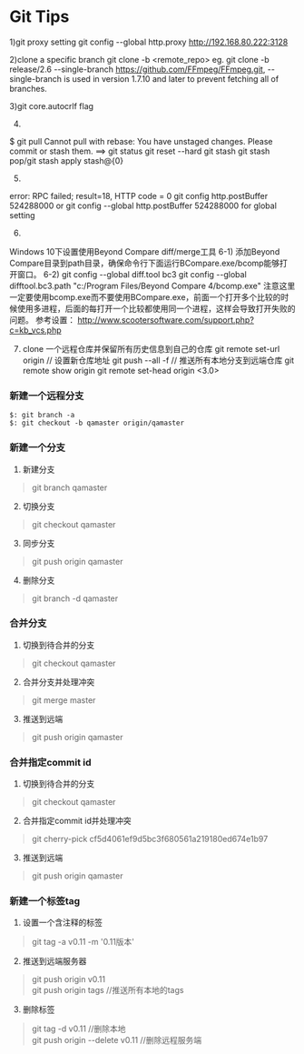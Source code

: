 # Git Tips

1)git proxy setting
git config --global http.proxy http://192.168.80.222:3128

2)clone a specific branch
git clone -b <branch> <remote_repo> eg. git clone -b release/2.6 --single-branch https://github.com/FFmpeg/FFmpeg.git, --single-branch is used in version 1.7.10 and later to prevent fetching all of branches.

3)git core.autocrlf flag

4)
$ git pull
Cannot pull with rebase: You have unstaged changes.
Please commit or stash them.
==>
git status
git reset --hard
git stash
git stash pop/git stash apply stash@{0}

5)
error: RPC failed; result=18, HTTP code = 0
git config http.postBuffer 524288000 
or git config --global http.postBuffer 524288000 for global setting

6)
Windows 10下设置使用Beyond Compare diff/merge工具
6-1)
添加Beyond Compare目录到path目录，确保命令行下面运行BCompare.exe/bcomp能够打开窗口。
6-2)
git config --global diff.tool bc3
git config --global difftool.bc3.path "c:/Program Files/Beyond Compare 4/bcomp.exe"
注意这里一定要使用bcomp.exe而不要使用BCompare.exe，前面一个打开多个比较的时候使用多进程，后面的每打开一个比较都使用同一个进程，这样会导致打开失败的问题。
参考设置：
http://www.scootersoftware.com/support.php?c=kb_vcs.php

7) clone 一个远程仓库并保留所有历史信息到自己的仓库
git remote set-url origin <new-url> // 设置新仓库地址
git push --all -f // 推送所有本地分支到远端仓库
git remote show origin
git remote set-head origin <3.0>

### 新建一个远程分支
```shell
$: git branch -a
$: git checkout -b qamaster origin/qamaster
```

### 新建一个分支
1. 新建分支
> git branch qamaster

2. 切换分支
> git checkout qamaster

3. 同步分支
> git push origin qamaster 

4. 删除分支
> git branch -d qamaster

### 合并分支
1. 切换到待合并的分支
> git checkout qamaster

2. 合并分支并处理冲突
> git merge master

3. 推送到远端
> git push origin qamaster

### 合并指定commit id
1. 切换到待合并的分支
> git checkout qamaster

2. 合并指定commit id并处理冲突
> git cherry-pick cf5d4061ef9d5bc3f680561a219180ed674e1b97

3. 推送到远端
> git push origin qamaster

### 新建一个标签tag
1. 设置一个含注释的标签
> git tag -a v0.11 -m '0.11版本' 

2. 推送到远端服务器
> git push origin v0.11  
> git push origin tags //推送所有本地的tags

3. 删除标签
> git tag -d v0.11 //删除本地  
> git push origin --delete v0.11 //删除远程服务端
